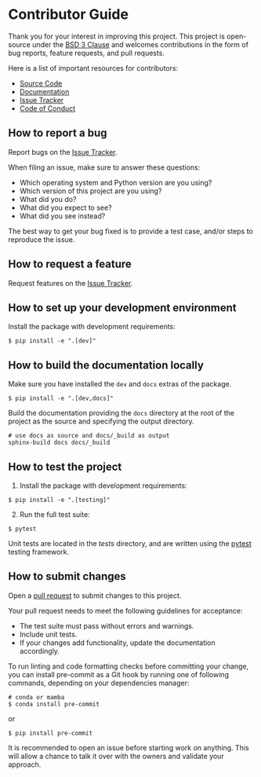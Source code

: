 # Contributor Guide

Thank you for your interest in improving this project.
This project is open-source under the [BSD 3 Clause][License] and
welcomes contributions in the form of bug reports, feature requests, and pull requests.

Here is a list of important resources for contributors:

- [Source Code][Source Code]
- [Documentation][Documentation]
- [Issue Tracker][Issue Tracker]
- [Code of Conduct][Code of Conduct]

[License]: https://opensource.org/licenses/BSD-3-Clause
[Source Code]: https://github.com/brightway-lca/bw-processing
[Documentation]: https://bw-processing.readthedocs.io/
[Issue Tracker]: https://github.com/brightway-lca/bw-processing/issues

## How to report a bug

Report bugs on the [Issue Tracker][Issue Tracker].

When filing an issue, make sure to answer these questions:

- Which operating system and Python version are you using?
- Which version of this project are you using?
- What did you do?
- What did you expect to see?
- What did you see instead?

The best way to get your bug fixed is to provide a test case,
and/or steps to reproduce the issue.

## How to request a feature

Request features on the [Issue Tracker][Issue Tracker].

## How to set up your development environment

Install the package with development requirements:

```console
$ pip install -e ".[dev]"
```

## How to build the documentation locally

Make sure you have installed the `dev` and `docs` extras of the package.

```console
$ pip install -e ".[dev,docs]"
```

Build the documentation providing the `docs` directory at the root of the project as the source
and specifying the output directory.

```console
# use docs as source and docs/_build as output
sphinx-build docs docs/_build
```

## How to test the project


1. Install the package with development requirements:

```console
$ pip install -e ".[testing]"
```

2. Run the full test suite:

```console
$ pytest
```


Unit tests are located in the _tests_ directory,
and are written using the [pytest][pytest] testing framework.

[pytest]: https://pytest.readthedocs.io/

## How to submit changes

Open a [pull request] to submit changes to this project.

Your pull request needs to meet the following guidelines for acceptance:

- The test suite must pass without errors and warnings.
- Include unit tests.
- If your changes add functionality, update the documentation accordingly.

To run linting and code formatting checks before committing your change, you can install pre-commit as a Git hook by running one of following commands, depending on your dependencies manager:

```console
# conda or mamba
$ conda install pre-commit
```

or

```
$ pip install pre-commit
```


It is recommended to open an issue before starting work on anything.
This will allow a chance to talk it over with the owners and validate your approach.

[pytest]: https://pytest.readthedocs.io/
[pull request]: https://github.com/brightway-lca/bw-processing/pulls


<!-- github-only -->

[Code of Conduct]: CODE_OF_CONDUCT.md
